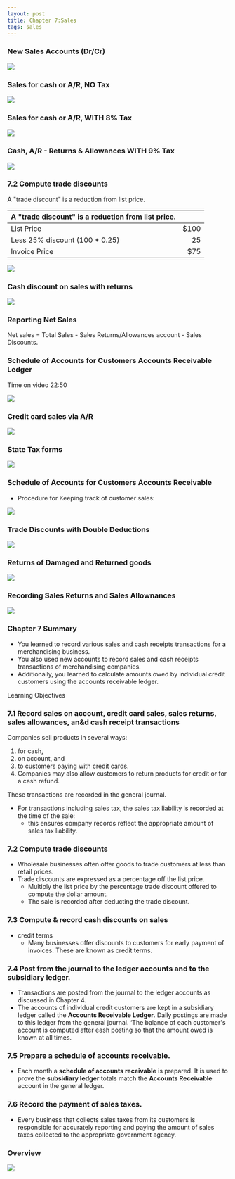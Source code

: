 ```yaml
---
layout: post
title: Chapter 7:Sales
tags: sales
---
```



### New Sales Accounts (Dr/Cr)  

![](/assets/mc-graw-accounting-course/chap7.sales.returns/chap7.1.png)


### Sales for cash or A/R, NO Tax

![](/assets/mc-graw-accounting-course/chap7.sales.returns/1.sales.w.NO.tax.png)


### Sales for cash or A/R, WITH 8% Tax

![](/assets/mc-graw-accounting-course/chap7.sales.returns/2.sales.w.tax.png)


### Cash, A/R - Returns & Allowances WITH 9% Tax

![](/assets/mc-graw-accounting-course/chap7.sales.returns/3.Cash.AR.sales.return.allowances.taxed.png)


### 7.2 Compute trade discounts

A "trade discount" is a reduction from list price.

|A "trade discount" is a reduction from list price.||
|:-|-:|
| List Price | $100 |
| Less 25% discount (100 * 0.25)| 25 |
| Invoice Price | $75 |

![](/assets/mc-graw-accounting-course/chap7.sales.returns/4.trade.discount.png)


### Cash discount on sales with returns

![](/assets/mc-graw-accounting-course/chap7.sales.returns/5.cash.discouont.on.sales.returns.png)

### Reporting Net Sales

Net sales = Total Sales - Sales Returns/Allowances account - Sales Discounts.


### Schedule of Accounts for Customers Accounts Receivable Ledger 

Time on video 22:50

![](/assets/mc-graw-accounting-course/chap7.sales.returns/6.schedule.of.accounts.receivable.7.5.png)


### Credit card sales via A/R

![](/assets/mc-graw-accounting-course/chap7.sales.returns/7.credit.card.sales.via.AR.png)


### State Tax forms

![](/assets/mc-graw-accounting-course/chap7.sales.returns/8.sales.taxes.state.form.png)



### Schedule of Accounts for Customers Accounts Receivable

- Procedure for Keeping track of customer sales:

![](/assets/mc-graw-accounting-course/chap7.sales.returns/9.act.recvable.2.schedule.2.ar.balance.png)


### Trade Discounts with Double Deductions

![](/assets/mc-graw-accounting-course/chap7.sales.returns/7.double.trade.discount.png)

### Returns of Damaged and Returned goods

![](/assets/mc-graw-accounting-course/chap7.sales.returns/account.customer.balance.ledger.png)


### Recording Sales Returns and Sales Allownances

![](/assets/mc-graw-accounting-course/chap7.sales.returns/recording.sales.returns.allowances.png)





### Chapter 7 Summary

- You learned to record various sales and cash receipts transactions for a merchandising business. 
- You also used new accounts to record sales and cash receipts transactions of merchandising companies. 
- Additionally, you learned to calculate amounts owed by individual credit customers using the accounts receivable ledger.

Learning Objectives

### 7.1 Record sales on account, credit card sales, sales returns, sales allowances, an&d cash receipt transactions

Companies sell products in several ways:
1. for cash, 
2. on account, and 
3. to customers paying with credit cards. 
4. Companies may also allow customers to return products for credit or for a cash refund. 

These transactions are recorded in the general journal. 

- For transactions including sales tax, the sales tax liability is recorded at the time of the sale: 
   - this ensures company records reflect the appropriate amount of sales tax liability.

### 7.2 Compute trade discounts

- Wholesale businesses often offer goods to trade customers at less than retail prices. 
- Trade discounts are expressed as a percentage off the list price. 
   - Multiply the list price by the percentage trade discount offered to compute the dollar amount.
   - The sale is recorded after deducting the trade discount.

### 7.3 Compute & record cash discounts on sales

- credit terms
   - Many businesses offer discounts to customers for early payment of invoices. These are known as credit terms.

### 7.4 Post from the journal to the ledger accounts and to the subsidiary ledger.

- Transactions are posted from the journal to the ledger accounts as discussed in Chapter 4. 
- The accounts of individual credit customers are kept in a subsidiary ledger called the **Accounts Receivable Ledger**. Daily postings are made to this ledger from the general journal. ‘The balance of each customer's account is computed after eash posting so that the amount owed is known at all times.

### 7.5 Prepare a schedule of accounts receivable.

- Each month a **schedule of accounts receivable** is prepared. It is used to prove the **subsidiary ledger** totals match the **Accounts Receivable** account in the general ledger.

### 7.6 Record the payment of sales taxes.

- Every business that collects sales taxes from its customers is responsible for accurately reporting and paying the amount of sales taxes collected to the appropriate government agency.


### Overview

![](/assets/mc-graw-accounting-course/chap7.sales.returns/chap7.review.png)

